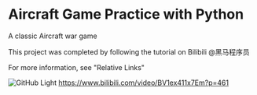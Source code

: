# Aircraft Game Practice with Python

A classic Aircraft war game


This project was completed by following the tutorial on Bilibili @黑马程序员

For more information, see "Relative Links"

![GitHub Light](https://www.bilibili.com/video/BV1ex411x7Em?p=461)
https://www.bilibili.com/video/BV1ex411x7Em?p=461
